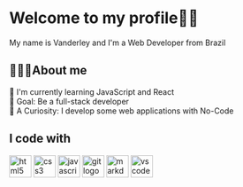 # Welcome to my profile👋🏽
My name is Vanderley and I'm a Web Developer from Brazil

## 🧑🏽‍💻About me
📖 I'm currently learning JavaScript and React<br>
🎯 Goal: Be a full-stack developer<br>
🔎 A Curiosity: I develop some web applications with No-Code

## I code with

<div align="left">
  <img src="https://skillicons.dev/icons?i=html" height="40" alt="html5 logo"  />
  <img src="https://skillicons.dev/icons?i=css" height="40" alt="css3 logo"  />
  <img src="https://skillicons.dev/icons?i=js" height="40" alt="javascript logo"  />
  <img src="https://skillicons.dev/icons?i=git" height="40" alt="git logo"  />
  <img src="https://skillicons.dev/icons?i=md" height="40" alt="markdown logo"  />
  <img src="https://skillicons.dev/icons?i=vscode" height="40" alt="vscode logo"  />
</div>
